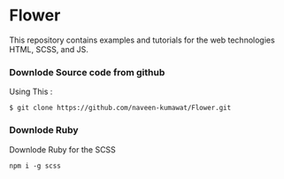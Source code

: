 # Flower
This repository contains examples and tutorials for the web technologies HTML, SCSS, and JS.

### Downlode Source code from github
Using This :

```
$ git clone https://github.com/naveen-kumawat/Flower.git
```

### Downlode Ruby
Downlode Ruby for the SCSS
```
npm i -g scss
```